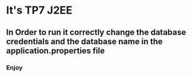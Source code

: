 # It's TP7 J2EE
## In Order to run it correctly change the database credentials and the database name in the application.properties file
### Enjoy
